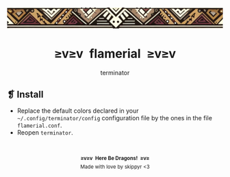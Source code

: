 <p align="center">
    <img alt="" src="../../assets/ornament.png" />
</p>
<h1 align="center">≥v≥v&ensp;flamerial&ensp;≥v≥v</h1>
<p align="center">terminator</p>

## ❡ Install

- Replace the default colors declared in your `~/.config/terminator/config` configuration file by the ones in the file `flamerial.conf`.
- Reopen `terminator`.

&ensp;
<p align="center"><sup><strong>≥v≥v&ensp;Here Be Dragons!&ensp;≥v≥</strong><br />Made with love by skippyr <3</sup></p>
